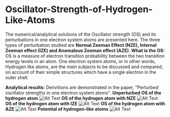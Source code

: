 # Oscillator-Strength-of-Hydrogen-Like-Atoms
The numerical/analytical solutions of the Oscillator strength (OS) and its perturbations in one electron system atoms are presented here. The three types of perturbation studied are **Normal Zeeman Effect (NZE), Internal Zeeman effect (IZE) and Anomalous Zeeman effect (AZE)**.
**What is the OS:** OS is a measure of electron transition probability between the two transition energy levels in an atom. One electron system atoms, or in other words, Hydrogen like atoms, are the main subjects to be discussed and compared, on account of their simple structures which have a single electron in the outer shell. 

**Analytical results:**
Derivitions are demonstrated in the paper, "Perturbed oscillator strengths in one electron system atoms".
**Unperturbed OS of the hydrogen atom**
![Alt Text](https://github.com/JialunSimonLiu/Oscillator-Strength/blob/main/Pictures(main%20equations)/Unperturbed.png)
**OS of the hydrogen atom with NZE**
![Alt Text](https://github.com/JialunSimonLiu/Oscillator-Strength/blob/main/Pictures(main%20equations)/NZE.png) 
**OS of the hydrogen atom with IZE**
![Alt Text](https://github.com/JialunSimonLiu/Oscillator-Strength/blob/main/Pictures(main%20equations)/IZE.png) 
**OS of the hydrogen atom with AZE**
![Alt Text](https://github.com/JialunSimonLiu/Oscillator-Strength/blob/main/Pictures(main%20equations)/AZE.png) 
**Potential of hydrogen-like atoms**
![Alt Text](https://github.com/JialunSimonLiu/Oscillator-Strength/blob/main/Pictures(main%20equations)/potential%20for%20Hydrogen-like%20atoms.png) 
